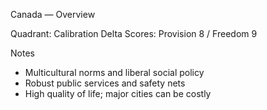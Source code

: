 Canada — Overview

Quadrant: Calibration Delta
Scores: Provision 8 / Freedom 9

Notes
- Multicultural norms and liberal social policy
- Robust public services and safety nets
- High quality of life; major cities can be costly

